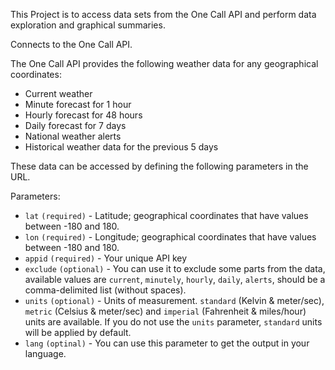 This Project is to access data sets from the One Call API and perform data exploration and graphical summaries. 

Connects to the One Call API.  

The One Call API provides the following weather data for any geographical coordinates:  
 - Current weather  
 - Minute forecast for 1 hour  
 - Hourly forecast for 48 hours  
 - Daily forecast for 7 days  
 - National weather alerts  
 - Historical weather data for the previous 5 days  

These data can be accessed by defining the following parameters in the URL.

Parameters:

 - `lat` `(required)` - Latitude; geographical coordinates that have values between -180 and 180.  
 - `lon` `(required)` - Longitude; geographical coordinates that have values between -180 and 180.  
 - `appid` `(required)` - Your unique API key  
 - `exclude` `(optional)` - You can use it to exclude some parts from the data, available values are `current`, `minutely`, `hourly`, `daily`, `alerts`, should be a comma-delimited list (without spaces).  
 - `units` `(optional)` - Units of measurement. `standard` (Kelvin & meter/sec), `metric` (Celsius & meter/sec) and `imperial` (Fahrenheit & miles/hour) units are available. If you do not use the `units` parameter, `standard` units will be applied by default.  
 - `lang` `(optinal)` - You can use this parameter to get the output in your language.  
 
 